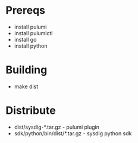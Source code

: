 # Prereqs
* install pulumi
* install pulumictl
* install go
* install python

# Building
* make dist

# Distribute

* dist/sysdig-\*.tar.gz - pulumi plugin
* sdk/python/bin/dist/\*.tar.gz - sysdig python sdk
